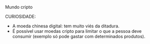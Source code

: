 Mundo cripto
 
CURIOSIDADE:
- A moeda chinesa digital: tem muito viés da ditadura.
- É possível usar moedas cripto para limitar o que a pessoa deve consumir (exemplo só pode gastar com determinados produtos).
